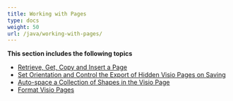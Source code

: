 ```yaml
---
title: Working with Pages
type: docs
weight: 50
url: /java/working-with-pages/
---
```


**This section includes the following topics** 
- [Retrieve, Get, Copy and Insert a Page](/diagram/java/retrieve-get-copy-and-insert-a-page/)
- [Set Orientation and Control the Export of Hidden Visio Pages on Saving](/diagram/java/set-orientation-and-control-the-export-of-hidden-visio-pages-on-saving/)
- [Auto-space a Collection of Shapes in the Visio Page](/diagram/java/auto-space-a-collection-of-shapes-in-the-visio-page/)
- [Format Visio Pages](/diagram/java/format-visio-pages/)
